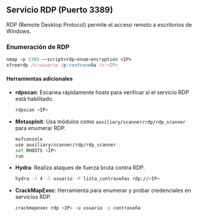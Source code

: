 ## Servicio RDP (Puerto 3389)

RDP (Remote Desktop Protocol) permite el acceso remoto a escritorios de Windows.

### Enumeración de RDP

```ruby
nmap -p 3389 --script=rdp-enum-encryption <IP>
xfreerdp /u:usuario /p:contraseña /v:<IP>
```

#### Herramientas adicionales

- **rdpscan**: Escanea rápidamente hosts para verificar si el servicio RDP está habilitado.
  ```bash
  rdpscan <IP>
  ```

- **Metasploit**: Usa módulos como `auxiliary/scanner/rdp/rdp_scanner` para enumerar RDP.
  ```bash
  msfconsole
  use auxiliary/scanner/rdp/rdp_scanner
  set RHOSTS <IP>
  run
  ```

- **Hydra**: Realiza ataques de fuerza bruta contra RDP.
  ```bash
  hydra -t 4 -l usuario -P lista_contraseñas rdp://<IP>
  ```

- **CrackMapExec**: Herramienta para enumerar y probar credenciales en servicios RDP.
  ```bash
  crackmapexec rdp <IP> -u usuario -p contraseña
  ```

